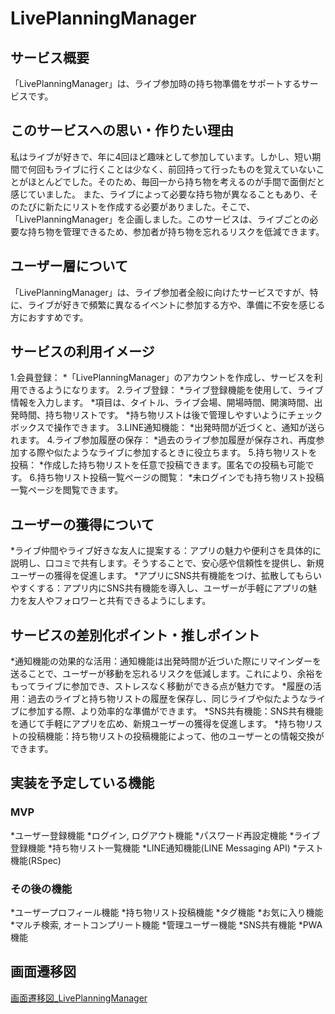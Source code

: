 # LivePlanningManager

## サービス概要
「LivePlanningManager」は、ライブ参加時の持ち物準備をサポートするサービスです。

## このサービスへの思い・作りたい理由
私はライブが好きで、年に4回ほど趣味として参加しています。しかし、短い期間で何回もライブに行くことは少なく、前回持って行ったものを覚えていないことがほとんどでした。そのため、毎回一から持ち物を考えるのが手間で面倒だと感じていました。
また、ライブによって必要な持ち物が異なることもあり、そのたびに新たにリストを作成する必要がありました。そこで、「LivePlanningManager」を企画しました。このサービスは、ライブごとの必要な持ち物を管理できるため、参加者が持ち物を忘れるリスクを低減できます。

## ユーザー層について
「LivePlanningManager」は、ライブ参加者全般に向けたサービスですが、特に、ライブが好きで頻繁に異なるイベントに参加する方や、準備に不安を感じる方におすすめです。

## サービスの利用イメージ
1.会員登録：
  *「LivePlanningManager」のアカウントを作成し、サービスを利用できるようになります。
2.ライブ登録：
  *ライブ登録機能を使用して、ライブ情報を入力します。
  *項目は、タイトル、ライブ会場、開場時間、開演時間、出発時間、持ち物リストです。
  *持ち物リストは後で管理しやすいようにチェックボックスで操作できます。
3.LINE通知機能：
  *出発時間が近づくと、通知が送られます。
4.ライブ参加履歴の保存：
  *過去のライブ参加履歴が保存され、再度参加する際や似たようなライブに参加するときに役立ちます。
5.持ち物リストを投稿：
  *作成した持ち物リストを任意で投稿できます。匿名での投稿も可能です。
6.持ち物リスト投稿一覧ページの閲覧：
  *未ログインでも持ち物リスト投稿一覧ページを閲覧できます。

## ユーザーの獲得について
*ライブ仲間やライブ好きな友人に提案する：アプリの魅力や便利さを具体的に説明し、口コミで共有します。そうすることで、安心感や信頼性を提供し、新規ユーザーの獲得を促進します。
*アプリにSNS共有機能をつけ、拡散してもらいやすくする：アプリ内にSNS共有機能を導入し、ユーザーが手軽にアプリの魅力を友人やフォロワーと共有できるようにします。

## サービスの差別化ポイント・推しポイント
*通知機能の効果的な活用：通知機能は出発時間が近づいた際にリマインダーを送ることで、ユーザーが移動を忘れるリスクを低減します。これにより、余裕をもってライブに参加でき、ストレスなく移動ができる点が魅力です。
*履歴の活用：過去のライブと持ち物リストの履歴を保存し、同じライブや似たようなライブに参加する際、より効率的な準備ができます。
*SNS共有機能：SNS共有機能を通じて手軽にアプリを広め、新規ユーザーの獲得を促進します。
*持ち物リストの投稿機能：持ち物リストの投稿機能によって、他のユーザーとの情報交換ができます。

## 実装を予定している機能
### MVP
*ユーザー登録機能
*ログイン, ログアウト機能
*パスワード再設定機能
*ライブ登録機能
*持ち物リスト一覧機能
*LINE通知機能(LINE Messaging API)
*テスト機能(RSpec)

### その後の機能
*ユーザープロフィール機能
*持ち物リスト投稿機能
*タグ機能
*お気に入り機能
*マルチ検索, オートコンプリート機能
*管理ユーザー機能
*SNS共有機能
*PWA機能

## 画面遷移図
[画面遷移図_LivePlanningManager](https://www.figma.com/file/CiZwj9zjqgAh3L7pqH49ap/LivePlanningManager?type=design&node-id=0%3A1&mode=design&t=o6Ubn2nYSTTa9klm-1)
